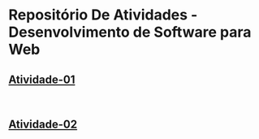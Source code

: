 # Repositório De Atividades - Desenvolvimento de Software para Web

## [Atividade-01](atividade-01)

<br />

## [Atividade-02](atividade-02)

<br />
